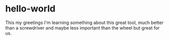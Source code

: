 # hello-world
This my greetings
I'm learning something about this great tool, much better than a screwdriver and maybe less important than the wheel but great for us.
